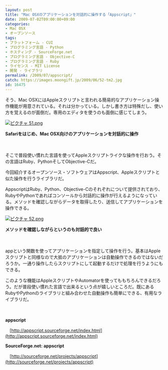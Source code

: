 ```yaml
---
layout: post
title: "Mac OSXのアプリケーションを対話的に操作する「Appscript」"
date: 2009-07-02T09:00:00+09:00
categories:
- Mac OSX
- オープンソース
tags: 
- プラットフォーム - CUI
- プログラミング言語 - Python
- ホスティング - SourceForge.net
- プログラミング言語 - Objective-C
- プログラミング言語 - Ruby
- ライセンス - MIT License
- 開発 - ライブラリ
permalink: /2009/07/appscript/
catch: https://images.moongift.jp/2009/06/52-tm2.jpg
id: 16475
---
```

そう、Mac OSXにはAppleスクリプトと言われる簡易的なアプリケーション操作機能が用意されている。それは分かっている。しかし書き方は特殊だし、使い方を覚えるのが面倒だ。専用のエディタを使うのも面倒に感じてしまう。

  

[![ピクチャ 51.png](https://images.moongift.jp/2009/06/51-tm.jpg)](https://images.moongift.jp/2009/06/511.png)  
  
**Safariをはじめ、Mac OSX向けのアプリケーションを対話的に操作**

  

　

  

そこで普段使い慣れた言語を使ってAppleスクリプトライクな操作を行おう。その言語はRuby、PythonそしてObjective-Cだ。

  

今回紹介するオープンソース・ソフトウェアはAppscript、Appleスクリプトと似た操作を行うライブラリだ。

  
<!--more-->

AppscriptはRuby、Python、Objective-Cのそれぞれについて提供されており、RubyやPythonであればコンソールから対話的に操作が行えるようになっている。メソッドを確認しながらデータを取得したり、送信してアプリケーションを操作できる。

  

[![ピクチャ 52.png](https://images.moongift.jp/2009/06/52-tm2.jpg)](https://images.moongift.jp/2009/06/522.png)  
  
**メソッドを確認しながらというのも対話的で良い**

  

　

  

appという関数を使ってアプリケーションを指定して操作を行う。基本はAppleスクリプトと同様なので大抵のアプリケーションは自動操作できるのではないだろうか。一通り操作したらスクリプトにして起動するだけで処理を行うようにもできる。

  

このような機能はAppleスクリプトやAutomatorを使ってももちろんできるだろう。だが普段使い慣れた言語で出来るという点が嬉しいところだ。既にあるRubyやPythonのライブラリと組み合わせた自動操作も簡単にできる、有用なライブラリだ。

  

　

  

**appscript**  
  
　[http://appscript.sourceforge.net/index.html](http://appscript.sourceforge.net/index.html)

  

**SourceForge.net: appscript**  
  
　[http://sourceforge.net/projects/appscript](http://sourceforge.net/projects/appscript)

  

